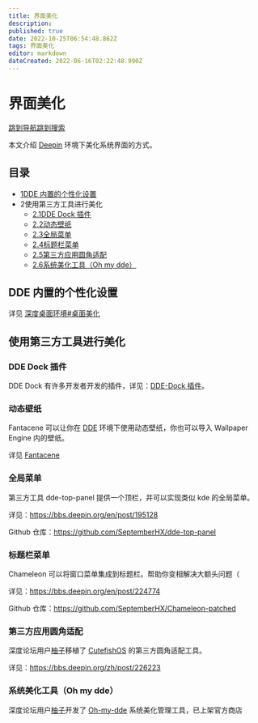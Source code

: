 ```yaml
---
title: 界面美化
description: 
published: true
date: 2022-10-25T06:54:48.862Z
tags: 界面美化
editor: markdown
dateCreated: 2022-06-16T02:22:48.990Z
---
```


# 界面美化

[跳到导航](http://old.deepin.wiki/index.php?title=界面美化#mw-head)[跳到搜索](http://old.deepin.wiki/index.php?title=界面美化#searchInput)

本文介绍 [Deepin](http://old.deepin.wiki/index.php?title=Deepin) 环境下美化系统界面的方式。

## 目录



- [1DDE 内置的个性化设置](http://old.deepin.wiki/index.php?title=界面美化#DDE_.E5.86.85.E7.BD.AE.E7.9A.84.E4.B8.AA.E6.80.A7.E5.8C.96.E8.AE.BE.E7.BD.AE)
- 2使用第三方工具进行美化
  - [2.1DDE Dock 插件](http://old.deepin.wiki/index.php?title=界面美化#DDE_Dock_.E6.8F.92.E4.BB.B6)
  - [2.2动态壁纸](http://old.deepin.wiki/index.php?title=界面美化#.E5.8A.A8.E6.80.81.E5.A3.81.E7.BA.B8)
  - [2.3全局菜单](http://old.deepin.wiki/index.php?title=界面美化#.E5.85.A8.E5.B1.80.E8.8F.9C.E5.8D.95)
  - [2.4标题栏菜单](http://old.deepin.wiki/index.php?title=界面美化#.E6.A0.87.E9.A2.98.E6.A0.8F.E8.8F.9C.E5.8D.95)
  - [2.5第三方应用圆角适配](http://old.deepin.wiki/index.php?title=界面美化#.E7.AC.AC.E4.B8.89.E6.96.B9.E5.BA.94.E7.94.A8.E5.9C.86.E8.A7.92.E9.80.82.E9.85.8D)
  - [2.6系统美化工具（Oh my dde）](http://old.deepin.wiki/index.php?title=界面美化#.E7.B3.BB.E7.BB.9F.E7.BE.8E.E5.8C.96.E5.B7.A5.E5.85.B7.EF.BC.88Oh_my_dde.EF.BC.89)

## DDE 内置的个性化设置

详见 [深度桌面环境#桌面美化](http://old.deepin.wiki/index.php?title=深度桌面环境#.E6.A1.8C.E9.9D.A2.E7.BE.8E.E5.8C.96)

## 使用第三方工具进行美化

### DDE Dock 插件

DDE Dock 有许多开发者开发的插件，详见：[DDE-Dock 插件](http://old.deepin.wiki/index.php?title=DDE-Dock_插件)。

### 动态壁纸

Fantacene 可以让你在 [DDE](http://old.deepin.wiki/index.php?title=DDE) 环境下使用动态壁纸，你也可以导入 Wallpaper Engine 内的壁纸。

详见 [Fantacene](http://old.deepin.wiki/index.php?title=Fantacene)

### 全局菜单

第三方工具 dde-top-panel 提供一个顶栏，并可以实现类似 kde 的全局菜单。

详见：https://bbs.deepin.org/en/post/195128

Github 仓库：https://github.com/SeptemberHX/dde-top-panel

### 标题栏菜单

Chameleon 可以将窗口菜单集成到标题栏。帮助你变相解决大额头问题（

详见：https://bbs.deepin.org/en/post/224774

Github 仓库：https://github.com/SeptemberHX/Chameleon-patched

### 第三方应用圆角适配

深度论坛用户[柚子](https://bbs.deepin.org/zh/user/160258)移植了 [CutefishOS](https://cn.cutefishos.com/) 的第三方圆角适配工具。

详见：https://bbs.deepin.org/zh/post/226223

### 系统美化工具（Oh my dde）

深度论坛用户[柚子](https://bbs.deepin.org/zh/user/160258)开发了 [Oh-my-dde](https://gitee.com/Limexb/oh-my-dde) 系统美化管理工具，已上架官方商店